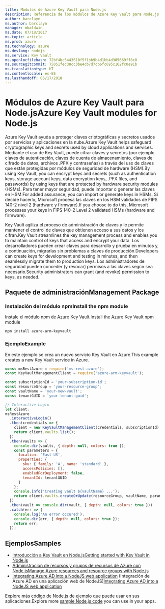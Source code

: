 ```yaml
---
title: Módulos de Azure Key Vault para Node.js
description: Referencia de los módulos de Azure Key Vault para Node.js
author: barclayn
ms.author: barclayn
manager: mbaldwin
ms.date: 07/18/2017
ms.topic: article
ms.prod: azure
ms.technology: azure
ms.devlang: nodejs
ms.service: Key Vault
ms.openlocfilehash: 72bf4bc5443618f5f1bb9b4d1bb4d905669ff8c8
ms.sourcegitcommit: 75051fec38cc3be4cb7d7cb6fc695c162fc0e91b
ms.translationtype: HT
ms.contentlocale: es-ES
ms.lasthandoff: 05/17/2018
---
```

# <a name="azure-key-vault-modules-for-nodejs"></a><span data-ttu-id="6bae5-103">Módulos de Azure Key Vault para Node.js</span><span class="sxs-lookup"><span data-stu-id="6bae5-103">Azure Key Vault modules for Node.js</span></span>

<span data-ttu-id="6bae5-104">Azure Key Vault ayuda a proteger claves criptográficas y secretos usados por servicios y aplicaciones en la nube.</span><span class="sxs-lookup"><span data-stu-id="6bae5-104">Azure Key Vault helps safeguard cryptographic keys and secrets used by cloud applications and services.</span></span> <span data-ttu-id="6bae5-105">Mediante el uso de Key Vault, puede cifrar claves y secretos (por ejemplo claves de autenticación, claves de cuenta de almacenamiento, claves de cifrado de datos, archivos .PFX y contraseñas) a través del uso de claves que están protegidas por módulos de seguridad de hardware (HSM).</span><span class="sxs-lookup"><span data-stu-id="6bae5-105">By using Key Vault, you can encrypt keys and secrets (such as authentication keys, storage account keys, data encryption keys, .PFX files, and passwords) by using keys that are protected by hardware security modules (HSMs).</span></span> <span data-ttu-id="6bae5-106">Para tener mayor seguridad, puede importar o generar las claves en HSM.</span><span class="sxs-lookup"><span data-stu-id="6bae5-106">For added assurance, you can import or generate keys in HSMs.</span></span> <span data-ttu-id="6bae5-107">Si decide hacerlo, Microsoft procesa las claves en los HSM validados de FIPS 140-2 nivel 2 (hardware y firmware).</span><span class="sxs-lookup"><span data-stu-id="6bae5-107">If you choose to do this, Microsoft processes your keys in FIPS 140-2 Level 2 validated HSMs (hardware and firmware).</span></span>

<span data-ttu-id="6bae5-108">Key Vault agiliza el proceso de administración de claves y le permite mantener el control de claves que obtienen acceso a sus datos y los cifran.</span><span class="sxs-lookup"><span data-stu-id="6bae5-108">Key Vault streamlines the key management process and enables you to maintain control of keys that access and encrypt your data.</span></span> <span data-ttu-id="6bae5-109">Los desarrolladores pueden crear claves para desarrollo y prueba en minutos y, a continuación, migrarlas sin problemas a claves de producción.</span><span class="sxs-lookup"><span data-stu-id="6bae5-109">Developers can create keys for development and testing in minutes, and then seamlessly migrate them to production keys.</span></span> <span data-ttu-id="6bae5-110">Los administradores de seguridad pueden conceder (y revocar) permisos a las claves según sea necesario.</span><span class="sxs-lookup"><span data-stu-id="6bae5-110">Security administrators can grant (and revoke) permission to keys, as needed.</span></span>

## <a name="management-package"></a><span data-ttu-id="6bae5-111">Paquete de administración</span><span class="sxs-lookup"><span data-stu-id="6bae5-111">Management Package</span></span>

### <a name="install-the-npm-module"></a><span data-ttu-id="6bae5-112">Instalación del módulo npm</span><span class="sxs-lookup"><span data-stu-id="6bae5-112">Install the npm module</span></span> 

<span data-ttu-id="6bae5-113">Instale el módulo npm de Azure Key Vault.</span><span class="sxs-lookup"><span data-stu-id="6bae5-113">Install the Azure Key Vault npm module</span></span>

```bash
npm install azure-arm-keyvault
```

### <a name="example"></a><span data-ttu-id="6bae5-114">Ejemplo</span><span class="sxs-lookup"><span data-stu-id="6bae5-114">Example</span></span>

<span data-ttu-id="6bae5-115">En este ejemplo se crea un nuevo servicio Key Vault en Azure.</span><span class="sxs-lookup"><span data-stu-id="6bae5-115">This example creates a new Key Vault service in Azure.</span></span>

```javascript
const msRestAzure = require('ms-rest-azure');
const KeyVaultManagementClient = require('azure-arm-keyvault');

const subscriptionId = 'your-subscription-id';
const resourceGroup = 'your-resource-group';
const vaultName = 'your-new-vault';
const tenantGUID = 'your-tenant-guid';

// Interactive Login
let client;
msRestAzure
  .interactiveLogin()
  .then(credentials => {
    client = new KeyVaultManagementClient(credentials, subscriptionId);
    return client.vaults.list();
  })
  .then(vaults => {
    console.dir(vaults, { depth: null, colors: true });
    const parameters = {
      location: 'East US',
      properties: {
        sku: { family: 'A', name: 'standard' },
        accessPolicies: [],
        enabledForDeployment: false,
        tenantId: tenantGUID
      }
    };
    console.info('Creating vault ${vaultName} ...');
    return client.vaults.createOrUpdate(resourceGroup, vaultName, parameters);
  })
  .then(vault => console.dir(vault, { depth: null, colors: true }))
  .catch(err => {
    console.log('An error occured');
    console.dir(err, { depth: null, colors: true });
    return err;
  });
```

## <a name="samples"></a><span data-ttu-id="6bae5-116">Ejemplos</span><span class="sxs-lookup"><span data-stu-id="6bae5-116">Samples</span></span>

- [<span data-ttu-id="6bae5-117">Introducción a Key Vault en Node.js</span><span class="sxs-lookup"><span data-stu-id="6bae5-117">Getting started with Key Vault in Node.js</span></span>](https://azure.microsoft.com/resources/samples/key-vault-node-getting-started/)
- [<span data-ttu-id="6bae5-118">Administración de recursos y grupos de recursos de Azure con Node.js</span><span class="sxs-lookup"><span data-stu-id="6bae5-118">Manage Azure resources and resource groups with Node.js</span></span>](https://azure.microsoft.com/resources/samples/resource-manager-node-resources-and-groups/) 
- <span data-ttu-id="6bae5-119">[Integrating Azure AD into a NodeJS web application](https://azure.microsoft.com/resources/samples/active-directory-node-webapp-openidconnect/) (Integración de Azure AD en una aplicación web de NodeJS)</span><span class="sxs-lookup"><span data-stu-id="6bae5-119">[Integrating Azure AD into a NodeJS web application](https://azure.microsoft.com/resources/samples/active-directory-node-webapp-openidconnect/)</span></span> 

<span data-ttu-id="6bae5-120">Explore más [código de Node.js de ejemplo](https://azure.microsoft.com/resources/samples/?platform=nodejs) que puede usar en sus aplicaciones.</span><span class="sxs-lookup"><span data-stu-id="6bae5-120">Explore more [sample Node.js code](https://azure.microsoft.com/resources/samples/?platform=nodejs) you can use in your apps.</span></span>
